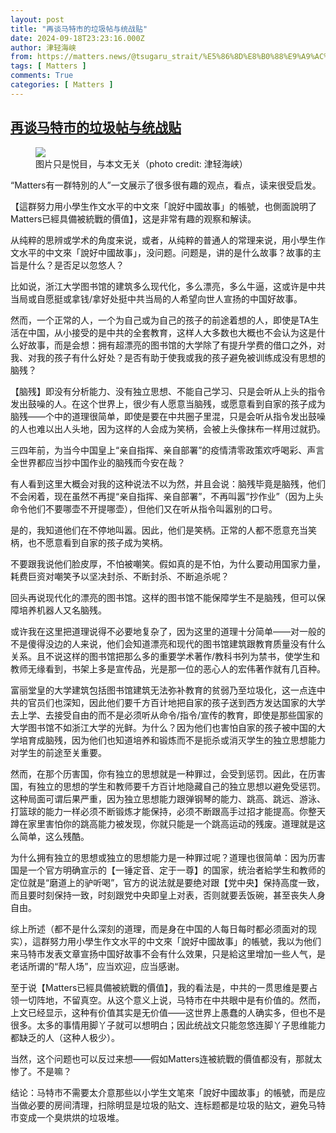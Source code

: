 ```yaml
---
layout: post
title: "再谈马特市的垃圾帖与统战贴"
date: 2024-09-18T23:23:16.000Z
author: 津轻海峡
from: https://matters.news/@tsugaru_strait/%E5%86%8D%E8%B0%88%E9%A9%AC%E7%89%B9%E5%B8%82%E7%9A%84%E5%9E%83%E5%9C%BE%E5%B8%96%E4%B8%8E%E7%BB%9F%E6%88%98%E8%B4%B4-bafybeife5wzqwxhs5uixhrfd4okqdrpvdb3acnrync2vugmvo2vy2anppy
tags: [ Matters ]
comments: True
categories: [ Matters ]
---
```

<!--1726701796000-->
[再谈马特市的垃圾帖与统战贴](https://matters.news/@tsugaru_strait/%E5%86%8D%E8%B0%88%E9%A9%AC%E7%89%B9%E5%B8%82%E7%9A%84%E5%9E%83%E5%9C%BE%E5%B8%96%E4%B8%8E%E7%BB%9F%E6%88%98%E8%B4%B4-bafybeife5wzqwxhs5uixhrfd4okqdrpvdb3acnrync2vugmvo2vy2anppy)
------

<div>
<figure class="image"><img src="https://imagedelivery.net/kDRCweMmqLnTPNlbum-pYA/prod/embed/5df59366-5341-4d23-932a-800bc90d6ebf.jpeg/public" referrerpolicy="no-referrer"><figcaption>图片只是悦目，与本文无关（photo credit: 津轻海峡）</figcaption></figure><p>“Matters有一群特別的人”一文展示了很多很有趣的观点，看点，读来很受启发。</p><p>【這群努力用小學生作文水平的中文來「說好中國故事」的帳號，也側面說明了Matters已經具備被統戰的價值】，这是非常有趣的观察和解读。</p><p>从纯粹的思辨或学术的角度来说，或者，从纯粹的普通人的常理来说，用小學生作文水平的中文來「說好中國故事」，没问题。问题是，讲的是什么故事？故事的主旨是什么？是否足以忽悠人？</p><p>比如说，浙江大学图书馆的建筑多么现代化，多么漂亮，多么牛逼，这或许是中共当局或自愿挺或拿钱/拿好处挺中共当局的人希望向世人宣扬的中国好故事。</p><p>然而，一个正常的人，一个为自己或为自己的孩子的前途着想的人，即使是TA生活在中国，从小接受的是中共的全套教育，这样人大多数也大概也不会认为这是什么好故事，而是会想：拥有超漂亮的图书馆的大学除了有提升学费的借口之外，对我、对我的孩子有什么好处？是否有助于使我或我的孩子避免被训练成没有思想的脑残？</p><p>【脑残】即没有分析能力、没有独立思想、不能自己学习、只是会听从上头的指令发出鼓噪的人。在这个世界上，很少有人愿意当脑残，或愿意看到自家的孩子成为脑残——个中的道理很简单，即使是要在中共圈子里混，只是会听从指令发出鼓噪的人也难以出人头地，因为这样的人会成为笑柄，会被上头像抹布一样用过就扔。</p><p>三四年前，为当今中国皇上“亲自指挥、亲自部署”的疫情清零政策欢呼喝彩、声言全世界都应当抄中国作业的脑残而今安在哉？</p><p>有人看到这里大概会对我的这种说法不以为然，并且会说：脑残毕竟是脑残，他们不会闲着，现在虽然不再提“亲自指挥、亲自部署”，不再叫嚣“抄作业”（因为上头命令他们不要哪壶不开提哪壶），但他们又在听从指令叫嚣别的口号。</p><p>是的，我知道他们在不停地叫嚣。因此，他们是笑柄。正常的人都不愿意充当笑柄，也不愿意看到自家的孩子成为笑柄。</p><p>不要跟我说他们脸皮厚，不怕被嘲笑。假如真的是不怕，为什么要动用国家力量，耗费巨资对嘲笑予以坚决封杀、不断封杀、不断追杀呢？</p><p>回头再说现代化的漂亮的图书馆。这样的图书馆不能保障学生不是脑残，但可以保障培养机器人又名脑残。</p><p>或许我在这里把道理说得不必要地复杂了，因为这里的道理十分简单——对一般的不是傻得没边的人来说，他们会知道漂亮和现代的图书馆建筑跟教育质量没有什么关系。且不说这样的图书馆把那么多的重要学术著作/教科书列为禁书，使学生和教师无缘看到，书架上多是宣传品，光是那一位的恶心人的宏伟著作就有几百种。</p><p>富丽堂皇的大学建筑包括图书馆建筑无法弥补教育的贫弱乃至垃圾化，这一点连中共的官员们也深知，因此他们要千方百计地把自家的孩子送到西方发达国家的大学去上学、去接受自由的而不是必须听从命令/指令/宣传的教育，即使是那些国家的大学图书馆不如浙江大学的光鲜。为什么？因为他们也害怕自家的孩子被中国的大学培育成脑残，因为他们也知道培养和锻炼而不是扼杀或消灭学生的独立思想能力对学生的前途至关重要。</p><p>然而，在那个历害国，你有独立的思想就是一种罪过，会受到惩罚。因此，在历害国，有独立的思想的学生和教师要千方百计地隐藏自己的独立思想以避免受惩罚。这种局面可谓后果严重，因为独立思想能力跟弹钢琴的能力、跳高、跳远、游泳、打篮球的能力一样必须不断锻炼才能保持，必须不断跟高手过招才能提高。你整天蹲在家里害怕你的跳高能力被发现，你就只能是一个跳高运动的残废。道理就是这么简单，这么残酷。</p><p>为什么拥有独立的思想或独立的思想能力是一种罪过呢？道理也很简单：因为历害国是一个官方明确宣示的【一锤定音、定于一尊】的国家，统治者給学生和教师的定位就是“磨道上的驴听喝”，官方的说法就是要绝对跟【党中央】保持高度一致，而且要时刻保持一致，时刻跟党中央即皇上对表，否则就要丢饭碗，甚至丧失人身自由。</p><p>综上所述（都不是什么深刻的道理，而是身在中国的人每日每时都必须面对的现实），這群努力用小學生作文水平的中文來「說好中國故事」的帳號，我以为他们来马特市发表文章宣扬中国好故事不会有什么效果，只是給这里增加一些人气，是老话所谓的“帮人场”，应当欢迎，应当感谢。</p><p>至于说【Matters已經具備被統戰的價值】，我的看法是，中共的一贯思维是要占领一切阵地，不留真空。从这个意义上说，马特市在中共眼中是有价值的。然而，上文已经显示，这种有价值其实是无价值——这世界上愚蠢的人确实多，但也不是很多。太多的事情用脚丫子就可以想明白；因此统战文只能忽悠连脚丫子思维能力都缺乏的人（这种人极少）。</p><p>当然，这个问题也可以反过来想——假如Matters连被統戰的價值都没有，那就太惨了。不是嘛？</p><p>结论：马特市不需要太介意那些以小学生文笔來「說好中國故事」的帳號，而是应当做必要的房间清理，扫除明显是垃圾的贴文、连标题都是垃圾的贴文，避免马特市变成一个臭烘烘的垃圾堆。</p>
</div>
